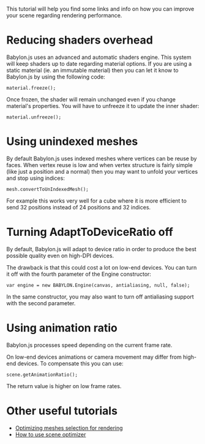 This tutorial will help you find some links and info on how you can improve your scene regarding rendering performance.

# Reducing shaders overhead
Babylon.js uses an advanced and automatic shaders engine. This system will keep shaders up to date regarding material options. If you are using a static material (ie. an immutable material) then you can let it know to Babylon.js by using the following code:

```
material.freeze();
``` 

Once frozen, the shader will remain unchanged even if you change material's properties. You will have to unfreeze it to update the inner shader:

```
material.unfreeze();
```

# Using unindexed meshes
By default Babylon.js uses indexed meshes where vertices can be reuse by faces. When vertex reuse is low and when vertex structure is fairly simple (like just a position and a normal) then you may want to unfold your vertices and stop using indices:

```
mesh.convertToUnIndexedMesh();
```
For example this works very well for a cube where it is more efficient to send 32 positions instead of 24 positions and 32 indices.

# Turning AdaptToDeviceRatio off
By default, Babylon.js will adapt to device ratio in order to produce the best possible quality even on high-DPI devices.

The drawback is that this could cost a lot on low-end devices. You can turn it off with the fourth parameter of the Engine constructor:

```
var engine = new BABYLON.Engine(canvas, antialiasing, null, false);
```

In the same constructor, you may also want to turn off antialiasing support with the second parameter.

# Using animation ratio
Babylon.js processes speed depending on the current frame rate.

On low-end devices animations or camera movement may differ from high-end devices. To compensate this you can use:

```
scene.getAnimationRatio();
```

The return value is higher on low frame rates.

# Other useful tutorials
* [Optimizing meshes selection for rendering](http://doc.babylonjs.com/tutorials/Optimizing_Your_Scene_with_Octrees)
* [How to use scene optimizer](http://doc.babylonjs.com/tutorials/How_to_use_SceneOptimizer)
